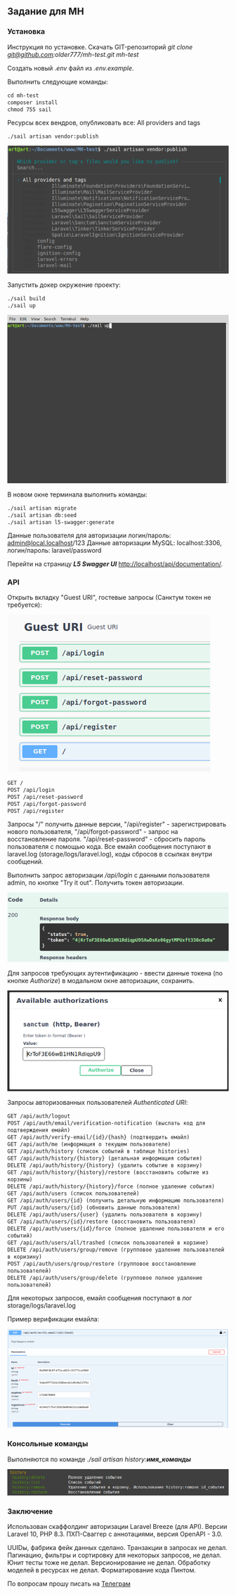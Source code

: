 ## Задание для MH

### Установка

Инструкция по установке. Скачать GIT-репозиторий *git clone git@github.com:older777/mh-test.git mh-test*

Создать новый *.env* файл из *.env.example*.

Выполнить следующие команды:

    cd mh-test
    composer install
    chmod 755 sail

Ресурсы всех вендров, опубликовать все: All providers and tags

    ./sail artisan vendor:publish 

![Vendor publish](/storage/app/vendor.png)

Запустить докер окружение проекту:

    ./sail build
    ./sail up

![Docker Sail](/storage/app/mh-1.gif)
    
В новом окне терминала выполнить команды:

    ./sail artisan migrate
    ./sail artisan db:seed
    ./sail artisan l5-swagger:generate

Данные пользователя для авторизации логин/пароль: admin@local.localhost/123
Данные авторизации MySQL: localhost:3306, логин/пароль: laravel/password

Перейти на страницу ***L5 Swagger UI*** [http://localhost/api/documentation/](http://localhost/api/documentation/). 

### API

Открыть вкладку "Guest URI", гостевые запросы (Санктум токен не требуется):

![Guest API](/storage/app/guest.png)

    GET /
    POST /api/login
    POST /api/reset-password
    POST /api/forgot-password
    POST /api/register

Запросы "/" получить данные версии, "/api/register" - зарегистрировать нового пользователя, "/api/forgot-password" - запрос на восстановление пароля. "/api/reset-password" - сбросить пароль пользователя с помощью кода.
Все емайл сообщения поступают в laravel.log (storage/logs/laravel.log), коды сбросов в ссылках внутри сообщений.

Выполнить запрос авторизации */api/login* с данными пользователя admin, по кнопке "Try it out". Получить токен авторизации.

![Sanctum](/storage/app/sanctum.png)

Для запросов требующих аутентификацию - ввести данные токена (по кнопке *Authorize*) в модальном окне авторизации, сохранить.

![Аутентификация](/storage/app/auth.png)

Запросы авторизованных пользователей *Authenticated URI*:

    GET /api/auth/logout
    POST /api/auth/email/verification-notification (выслать код для подтверждения емайл)
    GET /api/auth/verify-email/{id}/{hash} (подтвердить емайл)
    GET /api/auth/me (информация о текущем пользователе)
    GET /api/auth/history (список событий в таблице histories)
    GET /api/auth/history/{history} (детальная информация события)
    DELETE /api/auth/history/{history} (удалить событие в корзину)
    GET /api/auth/history/{history}/restore (восстановить событие из корзины)
    DELETE /api/auth/history/{history}/force (полное удаление события)
    GET /api/auth/users (список пользователей)
    GET /api/auth/users/{id} (получить детальную информацию пользователя)
    PUT /api/auth/users/{id} (обновить данные пользователя)
    DELETE /api/auth/users/{user} (удалить пользователя в корзину)
    GET /api/auth/users/{id}/restore (восстановить пользователя)
    DELETE /api/auth/users/{id}/force (полное удаление пользователя и его событий)
    GET /api/auth/users/all/trashed (список пользователей в корзине)
    DELETE /api/auth/users/group/remove (групповое удаление пользователей в коризину)
    POST /api/auth/users/group/restore (групповое восстановление пользователей)
    DELETE /api/auth/users/group/delete (групповое полное удаление пользователей)

Для некоторых запросов, емайл сообщения поступают в лог storage/logs/laravel.log

Пример верификации емайла:

![Данные для верификации емайл](/storage/app/verificate.png)

### Консольные команды

Выполняются по команде *./sail artisan history:__имя_команды__*

![Console](/storage/app/console.png)

### Заключение

Использован скаффолдинг авторизации Laravel Breeze (для API). Версии Laravel 10, PHP 8.3. ПХП-Сваггер с аннотациями, версия OpenAPI - 3.0.

UUIDы, фабрика фейк данных сделано. Транзакции в запросах не делал. Пагинацию, фильтры и сортировку для некоторых запросов, не делал. Юнит тесты тоже не делал. Версионирование не делал. Обработку моделей в ресурсах не делал. Форматирование кода Пинтом.

По вопросам прошу писать на [Телеграм](https://t.me/artip7)

